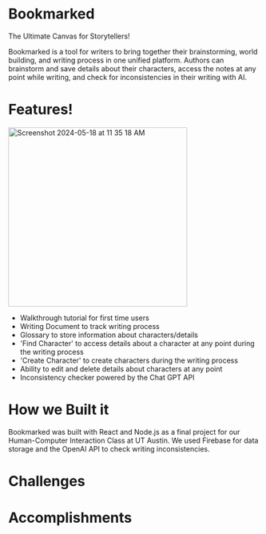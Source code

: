 # Bookmarked
The Ultimate Canvas for Storytellers!

Bookmarked is a tool for writers to bring together their brainstorming, world building, and writing process in one unified platform. Authors can brainstorm and save details about their characters, access the notes at any point while writing, and check for inconsistencies in their writing with AI.

# Features!

  <img width="358" alt="Screenshot 2024-05-18 at 11 35 18 AM" src="https://github.com/parkelin/bookmarked/assets/96144192/cdd1110d-2533-479e-9717-f9cd41a4cc0e">


- Walkthrough tutorial for first time users
- Writing Document to track writing process
- Glossary to store information about characters/details
- 'Find Character' to access details about a character at any point during the writing process
- 'Create Character' to create characters during the writing process
- Ability to edit and delete details about characters at any point
- Inconsistency checker powered by the Chat GPT API

# How we Built it

Bookmarked was built with React and Node.js as a final project for our Human-Computer Interaction Class at UT Austin. We used Firebase for data storage and the OpenAI API to check writing inconsistencies.

# Challenges

# Accomplishments

